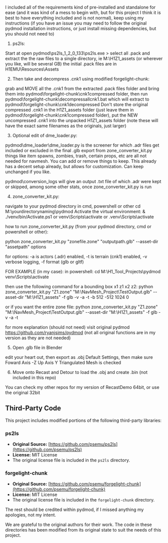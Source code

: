 I included all of the requirements kind of pre-installed and standalone for ease (and it was kind of a mess to begin with, but for this project I think it is best to have everything included and is not normal), keep using my instructions (if you have an issue you may need to follow the original pydmod installation instructions, or just install missing dependencies, but you should not need to)

1) ps2ls:

Start at open pydmod\ps2ls_1_2_0_133\ps2ls.exe > select all .pack and extract the the raw files to a single directory, ie M:\H1Z1_assets (or wherever you like, will be several GB)
the initial .pack files are in H1EMU\Resources\Assets 

2) Then take and decompress .cnk1 using modified forgelight-chunk:

grab and MOVE all the .cnk1 from the extracted .pack files folder and bring them into pydmod\forgelight-chunk\cnk1compressed folder, then run pydmod\forgelight-chunk\decompressallcnk1.bat which will extract to pydmod\forgelight-chunk\cnk1decompressed
Don't store the original compressed .cnk1 in the H1Z1_assets folder (just leave them in pydmod\forgelight-chunk\cnk1compressed folder), 
put the NEW uncompressed .cnk1 into the unpacked H1Z1_assets folder (note these will have the exact same filenames as the originals, just larger)


3) Optional edit of dme_loader.py:

pydmod\dme_loader\dme_loader.py is the screener for which .adr files get included or excluded in the final .glb export from zone_converter_kit.py
things like item spawns, zombies, trash, certain props, etc are all not needed for navmesh.  You can add or remove things to keep.  This already has a decent setup already, but allows for customization.  Can keep unchanged if you like.

pydmod\conversion_logs will give an output .txt file of which .adr were kept or skipped, among some other stats, once zone_converter_kit.py is run

4) zone_converter_kit.py:

navigate to your pydmod directory in cmd, powershell or other
cd M:\yourdirectorynaming\pydmod
Activate the virtual environment:
& ./venv/bin/Activate.ps1
or
venv\Scripts\activate
or
.venv\Scripts\activate

how to run zone_converter_kit.py (from your pydmod directory, cmd or powershell or other):

python zone_converter_kit.py "zonefile.zone" "outputpath.glb" --asset-dir "assetpath" options

for options: -a is actors (.adr) enabled, -t is terrain (cnk1) enabled, -v verbose logging, -f format (glb or gltf)

FOR EXAMPLE (in my case):
in powershell:
cd M:\H1_Tool_Projects\pydmod
venv\Scripts\activate

then use the following command for a bounding box x1 z1 x2 z2:
python zone_converter_kit.py "Z1.zone" "M:\NavMesh_Project\TestOutput.glb" --asset-dir "M:\H1Z1_assets" -f glb -v -a -t -b 512 -512 1024 0

or if you want the entire zone file:
python zone_converter_kit.py "Z1.zone" "M:\NavMesh_Project\TestOutput.glb" --asset-dir "M:\H1Z1_assets" -f glb -v -a -t

for more explanation (should not need) visit original pydmod https://github.com/ryanjsims/pydmod (not all original functions are in my version as they are not needed)

5) Open .glb file in Blender

edit your heart out, then export as .obj
Default Settings, then make sure
Foward Axis -Z
Up Axis Y
Triangulated Mesh is checked

6) Move onto Recast and Detour to load the .obj and create .bin (not included in this repo)

You can check my other repos for my version of RecastDemo 64bit, or use the original 32bit



## Third-Party Code

This project includes modified portions of the following third-party libraries:

### ps2ls
*   **Original Source:** [https://github.com/psemu/ps2ls](https://github.com/psemu/ps2ls)
*   **License:** MIT License
*   The original license file is included in the `ps2ls` directory.

### forgelight-chunk
*   **Original Source:** [https://github.com/psemu/forgelight-chunk](https://github.com/psemu/forgelight-chunk)
*   **License:** MIT License
*   The original license file is included in the `forgelight-chunk` directory.

The rest should be credited within pydmod, if I missed anything my apologies, not my intent.

We are grateful to the original authors for their work. The code in these directories has been modified from its original state to suit the needs of this project.